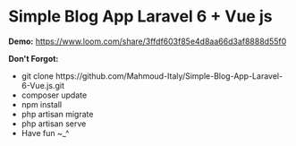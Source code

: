 # Simple Blog App Laravel 6 + Vue js


<b>Demo:</b>
https://www.loom.com/share/3ffdf603f85e4d8aa66d3af8888d55f0


<b>Don't Forgot:</b>
<ul>
<li> git clone https://github.com/Mahmoud-Italy/Simple-Blog-App-Laravel-6-Vue.js.git</li>
<li> composer update</li>
<li> npm install</li>
<li> php artisan migrate</li>
<li> php artisan serve</li>
<li> Have fun ~_^ </li> 
</ul>
